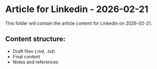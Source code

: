 # Article for Linkedin - 2026-02-21

This folder will contain the article content for Linkedin on 2026-02-21.

## Content structure:
- Draft files (.md, .txt)
- Final content
- Notes and references
